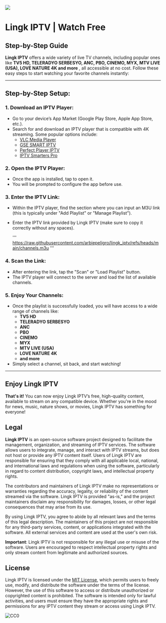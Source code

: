 ![](https://raw.githubusercontent.com/arbiepeligro/lingk_iptv/refs/heads/main/banner.png)

# Lingk IPTV | Watch Free

## Step-by-Step Guide

**Lingk IPTV** offers a wide variety of live TV channels, including popular ones like **TV5 HD, TELERADYO SERBESYO, ANC, PBO, CINEMO, MYX, MTV LIVE (USA), LOVE NATURE 4K and more** , all accessible at no cost. Follow these easy steps to start watching your favorite channels instantly:

---

## Step-by-Step Setup:

### 1. **Download an IPTV Player:**
   - Go to your device’s App Market (Google Play Store, Apple App Store, etc.).
   - Search for and download an IPTV player that is compatible with 4K streaming. Some popular options include:
     - [VLC Media Player](https://www.videolan.org/)
     - [GSE SMART IPTV](https://www.gsetv.com/)
     - [Perfect Player IPTV](https://www.perfectplayer.com/)
     - [IPTV Smarters Pro](https://www.iptvsmarters.com/)

### 2. **Open the IPTV Player:**
   - Once the app is installed, tap to open it.
   - You will be prompted to configure the app before use.

### 3. **Enter the IPTV Link:**
   - Within the IPTV player, find the section where you can input an M3U link (this is typically under "Add Playlist" or "Manage Playlist").
   - Enter the IPTV link provided by Lingk IPTV (make sure to copy it correctly without any spaces).
     
     '''   https://raw.githubusercontent.com/arbiepeligro/lingk_iptv/refs/heads/main/channels.m3u
     '''

### 4. **Scan the Link:**
   - After entering the link, tap the "Scan" or "Load Playlist" button.
   - The IPTV player will connect to the server and load the list of available channels.

### 5. **Enjoy Your Channels:**
   - Once the playlist is successfully loaded, you will have access to a wide range of channels like:
     - **TV5 HD**
     - **TELERADYO SERBESYO**
     - **ANC**
     - **PBO**
     - **CINEMO**
     - **MYX**
     - **MTV LIVE (USA)**
     - **LOVE NATURE 4K**
     - **and more**
   - Simply select a channel, sit back, and start watching!

---

## Enjoy Lingk IPTV

**That's it!** You can now enjoy Lingk IPTV’s free, high-quality content, available to stream on any compatible device. Whether you're in the mood for news, music, nature shows, or movies, Lingk IPTV has something for everyone!

## Legal

**Lingk IPTV** is an open-source software project designed to facilitate the management, organization, and streaming of IPTV services. The software allows users to integrate, manage, and interact with IPTV streams, but does not host or provide any IPTV content itself. Users of Lingk IPTV are responsible for ensuring that they comply with all applicable local, national, and international laws and regulations when using the software, particularly in regard to content distribution, copyright laws, and intellectual property rights.

The contributors and maintainers of Lingk IPTV make no representations or warranties regarding the accuracy, legality, or reliability of the content streamed via the software. Lingk IPTV is provided "as-is," and the project maintainers disclaim any responsibility for damages, losses, or other legal consequences that may arise from its use.

By using Lingk IPTV, you agree to abide by all relevant laws and the terms of this legal description. The maintainers of this project are not responsible for any third-party services, content, or applications integrated with the software. All external services and content are used at the user's own risk.

**Important**: Lingk IPTV is not responsible for any illegal use or misuse of the software. Users are encouraged to respect intellectual property rights and only stream content from legitimate and authorized sources.


## License

Lingk IPTV is licensed under the [ MIT License](LICENSE), which permits users to freely use, modify, and distribute the software under the terms of the license. However, the use of this software to access or distribute unauthorized or copyrighted content is prohibited. The software is intended only for lawful activities, and users must ensure they have the appropriate rights and permissions for any IPTV content they stream or access using Lingk IPTV.

![CC0](http://mirrors.creativecommons.org/presskit/buttons/88x31/svg/cc-zero.svg)
